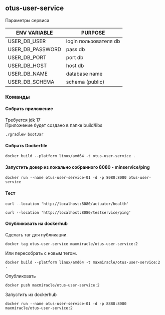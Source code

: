 ## otus-user-service

Параметры сервиса

| ENV VARIABLE     | PURPOSE               |
|------------------|-----------------------|
| USER_DB_USER     | login пользователя db |
| USER_DB_PASSWORD | pass db               |
| USER_DB_PORT     | port db               |
| USER_DB_HOST     | host db               |
| USER_DB_NAME     | database name         |
| USER_DB_SCHEMA   | schema (public)       |

### Команды

#### Собрать приложение

Требуется jdk 17  
Приложение будет создано в папке build/libs
```shell
./gradlew bootJar
```

#### Собрать Dockerfile

```shell
docker build --platform linux/amd64 -t otus-user-service .
```

#### Запустить докер из локально собранного 8080 - minservice/ping

```shell
docker run --name otus-user-service-01 -d -p 8080:8080 otus-user-service
```
#### Тест

```shell
curl --location 'http://localhost:8080/actuator/health'
```

```shell
curl --location 'http://localhost:8080/testservice/ping'
```

#### Опубликовать на dockerhub

Сделать таг для публикации.
```shell
docker tag otus-user-service maxmiracle/otus-user-service:2
```

Или пересобрать с новым тегом.
```shell
docker build --platform linux/amd64 -t maxmiracle/otus-user-service:2 .
```

Опубликовать
```shell
docker push maxmiracle/otus-user-service:2
```

Запустить из dockerhub
```shell
docker run --name otus-user-service-01 -d -p 8888:8080 maxmiracle/otus-user-service:2
```


